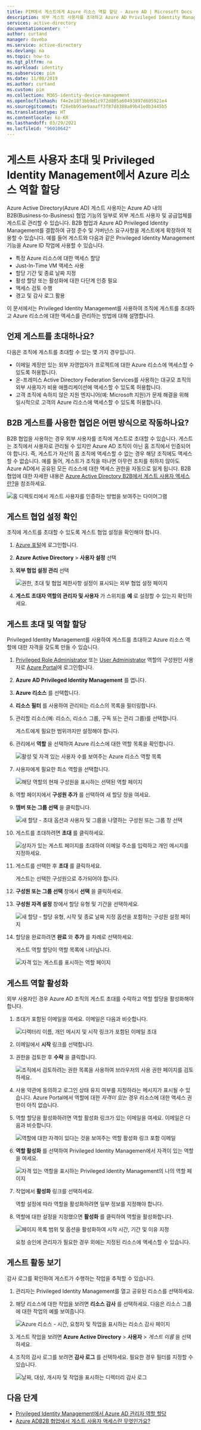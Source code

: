 ```yaml
---
title: PIM에서 게스트에게 Azure 리소스 역할 할당 - Azure AD | Microsoft Docs
description: 외부 게스트 사용자를 초대하고 Azure AD Privileged Identity Management에서 Azure 리소스 역할을 할당하는 방법에 대해 알아보세요.
services: active-directory
documentationcenter: ''
author: curtand
manager: daveba
ms.service: active-directory
ms.devlang: na
ms.topic: how-to
ms.tgt_pltfrm: na
ms.workload: identity
ms.subservice: pim
ms.date: 11/08/2019
ms.author: curtand
ms.custom: pim
ms.collection: M365-identity-device-management
ms.openlocfilehash: f4e2e18f3bb9d1c972d805a60493897d605921e4
ms.sourcegitcommit: f28ebb95ae9aaaff3f87d8388a09b41e0b3445b5
ms.translationtype: HT
ms.contentlocale: ko-KR
ms.lasthandoff: 03/29/2021
ms.locfileid: "96010642"
---
```

# <a name="invite-guest-users-and-assign-azure-resource-roles-in-privileged-identity-management"></a>게스트 사용자 초대 및 Privileged Identity Management에서 Azure 리소스 역할 할당

Azure Active Directory(Azure AD) 게스트 사용자는 Azure AD 내의 B2B(Business-to-Business) 협업 기능의 일부로 외부 게스트 사용자 및 공급업체를 게스트로 관리할 수 있습니다. B2B 협업과 Azure AD Privileged Identity Management를 결합하여 규정 준수 및 거버넌스 요구사항을 게스트에게 확장하여 적용할 수 있습니다. 예를 들어 게스트와 다음과 같은 Privileged Identity Management 기능을 Azure ID 작업에 사용할 수 있습니다.

- 특정 Azure 리소스에 대한 액세스 할당
- Just-In-Time VM 액세스 사용
- 할당 기간 및 종료 날짜 지정
- 활성 할당 또는 활성화에 대한 다단계 인증 필요
- 액세스 검토 수행
- 경고 및 감사 로그 활용

이 문서에서는 Privileged Identity Management를 사용하여 조직에 게스트를 초대하고 Azure 리소스에 대한 액세스를 관리하는 방법에 대해 설명합니다.

## <a name="when-would-you-invite-guests"></a>언제 게스트를 초대하나요?

다음은 조직에 게스트를 초대할 수 있는 몇 가지 경우입니다.

- 이메일 계정만 있는 외부 자영업자가 프로젝트에 대한 Azure 리소스에 액세스할 수 있도록 허용합니다.
- 온-프레미스 Active Directory Federation Services를 사용하는 대규모 조직의 외부 사용자가 비용 애플리케이션에 액세스할 수 있도록 허용합니다.
- 고객 조직에 속하지 않은 지원 엔지니어(예: Microsoft 지원)가 문제 해결을 위해 일시적으로 고객의 Azure 리소스에 액세스할 수 있도록 허용합니다.

## <a name="how-does-collaboration-using-b2b-guests-work"></a>B2B 게스트를 사용한 협업은 어떤 방식으로 작동하나요?

B2B 협업을 사용하는 경우 외부 사용자를 조직에 게스트로 초대할 수 있습니다. 게스트는 조직에서 사용자로 관리될 수 있지만 Azure AD 조직이 아닌 홈 조직에서 인증되어야 합니다. 즉, 게스트가 자신의 홈 조직에 액세스할 수 없는 경우 해당 조직에도 액세스할 수 없습니다. 예를 들어, 게스트가 조직을 떠나면 아무런 조치를 취하지 않아도 Azure AD에서 공유된 모든 리소스에 대한 액세스 권한을 자동으로 잃게 됩니다. B2B 협업에 대한 자세한 내용은 [Azure Active Directory B2B에서 게스트 사용자 엑세스란?](../external-identities/what-is-b2b.md)을 참조하세요.

![홈 디렉토리에서 게스트 사용자를 인증하는 방법을 보여주는 다이어그램](./media/pim-resource-roles-external-users/b2b-external-user.png)

## <a name="check-guest-collaboration-settings"></a>게스트 협업 설정 확인

조직에 게스트를 초대할 수 있도록 게스트 협업 설정을 확인해야 합니다.

1. [Azure 포털](https://portal.azure.com/)에 로그인합니다.

1. **Azure Active Directory**  > **사용자 설정** 선택

1. **외부 협업 설정 관리** 선택

    ![권한, 초대 및 협업 제한사항 설정이 표시되는 외부 협업 설정 페이지](./media/pim-resource-roles-external-users/external-collaboration-settings.png)

1. **게스트 초대자 역할의 관리자 및 사용자** 가 스위치를 **예** 로 설정할 수 있는지 확인하세요.

## <a name="invite-a-guest-and-assign-a-role"></a>게스트 초대 및 역할 할당

Privileged Identity Management를 사용하여 게스트를 초대하고 Azure 리소스 역할에 대한 자격을 갖도록 만들 수 있습니다.

1. [Privileged Role Administrator](../roles/permissions-reference.md#privileged-role-administrator) 또는 [User Administrator](../roles/permissions-reference.md#user-administrator) 역할의 구성원인 사용자로 [Azure Portal](https://portal.azure.com/)에 로그인합니다.

1. **Azure AD Privileged Identity Management** 를 엽니다.

1. **Azure 리소스** 를 선택합니다.

1. **리소스 필터** 를 사용하여 관리되는 리소스의 목록을 필터링합니다.

1. 관리할 리소스(예: 리소스, 리소스 그룹, 구독 또는 관리 그룹)를 선택합니다.

    게스트에게 필요한 범위까지만 설정해야 합니다.

1. 관리에서 **역할** 을 선택하여 Azure 리소스에 대한 역할 목록을 확인합니다.

    ![활성 및 자격 있는 사용자 수를 보여주는 Azure 리소스 역할 목록](./media/pim-resource-roles-external-users/resources-roles.png)

1. 사용자에게 필요한 최소 역할을 선택합니다.

    ![해당 역할의 현재 구성원을 표시하는 선택된 역할 페이지](./media/pim-resource-roles-external-users/selected-role.png)

1. 역할 페이지에서 **구성원 추가** 를 선택하여 새 할당 창을 여세요.

1. **멤버 또는 그룹 선택** 을 클릭합니다.

    ![새 할당 - 초대 옵션과 사용자 및 그룹을 나열하는 구성원 또는 그룹 창 선택](./media/pim-resource-roles-external-users/select-member-group.png)

1. 게스트를 초대하려면 **초대** 를 클릭하세요.

    ![상자가 있는 게스트 페이지를 초대하여 이메일 주소를 입력하고 개인 메시지를 지정하세요.](./media/pim-resource-roles-external-users/invite-guest.png)

1. 게스트를 선택한 후 **초대** 를 클릭하세요.

    게스트는 선택한 구성원으로 추가되어야 합니다.

1. **구성원 또는 그룹 선택** 창에서 **선택** 을 클릭하세요.

1. **구성원 자격 설정** 창에서 할당 유형 및 기간을 선택하세요.

    ![새 할당 - 할당 유형, 시작 및 종료 날짜 지정 옵션을 포함하는 구성원 설정 페이지](./media/pim-resource-roles-external-users/membership-settings.png)

1. 할당을 완료하려면 **완료** 와 **추가** 를 차례로 선택하세요.

    게스트 역할 할당이 역할 목록에 나타납니다.

    ![자격 있는 게스트를 표시하는 역할 페이지](./media/pim-resource-roles-external-users/role-assignment.png)

## <a name="activate-role-as-a-guest"></a>게스트 역할 활성화

외부 사용자인 경우 Azure AD 조직의 게스트 초대를 수락하고 역할 할당을 활성화해야 합니다.

1. 초대가 포함된 이메일을 여세요. 이메일은 다음과 비슷합니다.

    ![디렉터리 이름, 개인 메시지 및 시작 링크가 포함된 이메일 초대](./media/pim-resource-roles-external-users/email-invite.png)

1. 이메일에서 **시작** 링크를 선택합니다.

1. 권한을 검토한 후 **수락** 을 클릭합니다.

    ![조직에서 검토하려는 권한 목록을 사용하여 브라우저의 사용 권한 페이지를 검토하세요.](./media/pim-resource-roles-external-users/invite-accept.png)

1. 사용 약관에 동의하고 로그인 상태 유지 여부를 지정하라는 메시지가 표시될 수 있습니다. Azure Portal에서 역할에 대한 *자격이 있는* 경우 리소스에 대한 액세스 권한이 아직 없습니다.

1. 역할 할당을 활성화하려면 역할 활성화 링크가 있는 이메일을 여세요. 이메일은 다음과 비슷합니다.

    ![역할에 대한 자격이 있다는 것을 보여주는 역할 활성화 링크 포함 이메일](./media/pim-resource-roles-external-users/email-role-assignment.png)

1. **역할 활성화** 를 선택하여 Privileged Identity Managemen에서 자격이 있는 역할을 여세요.

    ![자격 있는 역할을 표시하는 Privileged Identity Management의 나의 역할 페이지](./media/pim-resource-roles-external-users/my-roles-eligible.png)

1. 작업에서 **활성화** 링크를 선택하세요.

    역할 설정에 따라 역할을 활성화하려면 일부 정보를 지정해야 합니다.

1. 역할에 대한 설정을 지정했으면 **활성화** 를 클릭하여 역할을 활성화합니다.

    ![페이지 목록 범위 및 옵션을 활성화하여 시작 시간, 기간 및 이유 지정](./media/pim-resource-roles-external-users/activate-role.png)

    요청 승인에 관리자가 필요한 경우 외에는 지정된 리소스에 액세스할 수 있습니다.

## <a name="view-activity-for-a-guest"></a>게스트 활동 보기

감사 로그를 확인하여 게스트가 수행하는 작업을 추적할 수 있습니다.

1. 관리자는 Privileged Identity Management를 열고 공유된 리소스를 선택하세요.

1. 해당 리소스에 대한 작업을 보려면 **리소스 감사** 를 선택하세요. 다음은 리소스 그룹에 대한 작업의 예를 보여줍니다.

    ![Azure 리소스 - 시간, 요청자 및 작업을 표시하는 리소스 감사 페이지](./media/pim-resource-roles-external-users/audit-resource.png)

1. 게스트 작업을 보려면 **Azure Active Directory**  > **사용자** >  *게스트 이름* 을 선택하세요.

1. 조직의 감사 로그를 보려면 **감사 로그** 를 선택하세요. 필요한 경우 필터를 지정할 수 있습니다.

    ![날짜, 대상, 개시자 및 작업을 표시하는 디렉터리 감사 로그](./media/pim-resource-roles-external-users/audit-directory.png)

## <a name="next-steps"></a>다음 단계

- [Privileged Identity Management에서 Azure AD 관리자 역할 할당](pim-how-to-add-role-to-user.md)
- [Azure ADB2B 협업에서 게스트 사용자 액세스란 무엇인가요?](../external-identities/what-is-b2b.md)